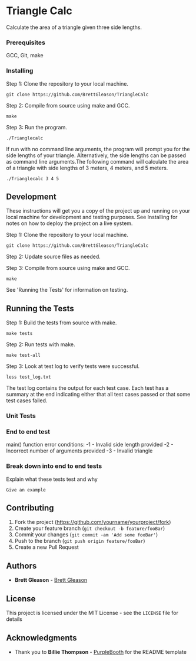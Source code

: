 # Triangle Calc

Calculate the area of a triangle given three side lengths.

### Prerequisites

GCC, Git, make

### Installing

Step 1: Clone the repository to your local machine.

```
git clone https://github.com/BrettGleason/TriangleCalc
```

Step 2: Compile from source using make and GCC.

```
make
```

Step 3: Run the program.

```
./Trianglecalc
```
If run with no command line arguments, the program will prompt you for the side lengths of your triangle. Alternatively, the side lengths can be passed as command line arguments.The following command will calculate the area of a triangle with side lengths of 3 meters, 4 meters, and 5 meters.
```
./Trianglecalc 3 4 5
```

## Development

These instructions will get you a copy of the project up and running on your local machine for development and testing purposes. See Installing for notes on how to deploy the project on a live system.

Step 1: Clone the repository to your local machine.

```
git clone https://github.com/BrettGleason/TriangleCalc
```

Step 2: Update source files as needed.

Step 3: Compile from source using make and GCC.

```
make
```

See 'Running the Tests' for information on testing.

## Running the Tests

Step 1: Build the tests from source with make.
```
make tests
```

Step 2: Run tests with make.
```
make test-all
```

Step 3: Look at test log to verify tests were successful.
```
less test_log.txt
```
The test log contains the output for each test case. Each test has a summary at the end indicating either that all test cases passed or that some test cases failed.

### Unit Tests

### End to end test
main() function error conditions:
  -1 - Invalid side length provided
  -2 - Incorrect number of arguments provided
  -3 - Invalid triangle

### Break down into end to end tests

Explain what these tests test and why

```
Give an example
```

<!--- ### And coding style tests

Explain what these tests test and why

```
Give an example
```
--->

<!--- ## Built With

* [Dropwizard](http://www.dropwizard.io/1.0.2/docs/) - The web framework used
* [Maven](https://maven.apache.org/) - Dependency Management
* [ROME](https://rometools.github.io/rome/) - Used to generate RSS Feeds
--->
## Contributing

1. Fork the project (<https://github.com/yourname/yourproject/fork>)
2. Create your feature branch (`git checkout -b feature/fooBar`)
3. Commit your changes (`git commit -am 'Add some fooBar'`)
4. Push to the branch (`git push origin feature/fooBar`)
5. Create a new Pull Request

<!--- ## Versioning --->

## Authors

* **Brett Gleason**  - [Brett Gleason](https://github.com/BrettGleason)

<!--- See also the list of [contributors](https://github.com/your/project/contributors) who participated in this project.
--->
## License

This project is licensed under the MIT License - see the ``LICENSE`` file for details

## Acknowledgments

* Thank you to **Billie Thompson** - [PurpleBooth](https://github.com/PurpleBooth) for the README template
